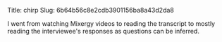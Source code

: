 Title: chirp
Slug: 6b64b56c8e2cdb3901156ba8a43d2da8

I went from watching Mixergy videos to reading the transcript to mostly reading the interviewee's responses as questions can be inferred.
